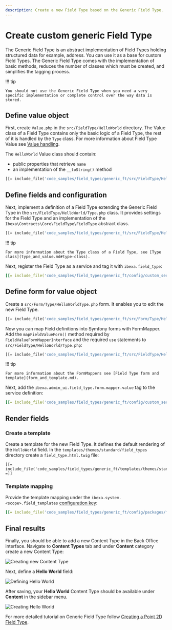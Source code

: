 ```yaml
---
description: Create a new Field Type based on the Generic Field Type.
---
```


# Create custom generic Field Type

The Generic Field Type is an abstract implementation of Field Types holding structured data for example, address.
You can use it as a base for custom Field Types.
The Generic Field Type comes with the implementation of basic methods,
reduces the number of classes which must be created, and simplifies the tagging process. 

!!! tip

    You should not use the Generic Field Type when you need a very specific implementation or complete control over the way data is stored.

## Define value object

First, create `Value.php` in the `src/FieldType/HelloWorld` directory.
The Value class of a Field Type contains only the basic logic of a Field Type, the rest of it is handled by the `Type` class.
For more information about Field Type Value see [Value handling](type_and_value.md#value-handling).

The `HelloWorld` Value class should contain:

- public properties that retrieve `name`
- an implementation of the `__toString()` method

```php
[[= include_file('code_samples/field_types/generic_ft/src/FieldType/HelloWorld/Value.php') =]]
```

## Define fields and configuration

Next, implement a definition of a Field Type extending the Generic Field Type in the `src/FieldType/HelloWorld/Type.php` class.
It provides settings for the Field Type and an implementation of the `Ibexa\Contracts\Core\FieldType\FieldType` abstract class.

```php
[[= include_file('code_samples/field_types/generic_ft/src/FieldType/HelloWorld/Type.php', 0, 6) =]][[= include_file('code_samples/field_types/generic_ft/src/FieldType/HelloWorld/Type.php', 9, 16) =]]}
```

!!! tip

    For more information about the Type class of a Field Type, see [Type class](type_and_value.md#type-class).

Next, register the Field Type as a service and tag it with `ibexa.field_type`:

```yaml
[[= include_file('code_samples/field_types/generic_ft/config/custom_services.yaml', 0, 5) =]]
```

## Define form for value object

Create a `src/Form/Type/HelloWorldType.php` form.
It enables you to edit the new Field Type.

```php
[[= include_file('code_samples/field_types/generic_ft/src/Form/Type/HelloWorldType.php') =]]
```

Now you can map Field definitions into Symfony forms with FormMapper.
Add the `mapFieldValueForm()` method required by `FieldValueFormMapperInterface`
and the required `use` statements to `src/FieldType/HelloWorld/Type.php`:

```php hl_lines="6-7 18-26"
[[= include_file('code_samples/field_types/generic_ft/src/FieldType/HelloWorld/Type.php') =]]
```

!!! tip

    For more information about the FormMappers see [Field Type form and template](form_and_template.md).

Next, add the `ibexa.admin_ui.field_type.form.mapper.value` tag to the service definition:

```yaml hl_lines="6"
[[= include_file('code_samples/field_types/generic_ft/config/custom_services.yaml', 0, 6) =]]
```

## Render fields

### Create a template

Create a template for the new Field Type. It defines the default rendering of the `HelloWorld` field.
In the `templates/themes/standard/field_types` directory create a `field_type.html.twig` file:

```html+twig
[[= include_file('code_samples/field_types/generic_ft/templates/themes/standard/field_types/field_type.html.twig') =]]
```

### Template mapping

Provide the template mapping under the `ibexa.system.<scope>.field_templates` [configuration key](configuration.md#configuration-files):

```yaml
[[= include_file('code_samples/field_types/generic_ft/config/packages/field_templates.yaml', 0, 5) =]]
```

## Final results

Finally, you should be able to add a new Content Type in the Back Office interface.
Navigate to **Content Types** tab and under **Content** category create a new Content Type:

![Creating new Content Type](extending_field_type_create.png)

Next, define a **Hello World** field:

![Defining Hello World](extending_field_type_definition.png)

After saving, your **Hello World** Content Type should be available under **Content** in the sidebar menu.

![Creating Hello World](extending_field_type_hello_world.png)

For more detailed tutorial on Generic Field Type follow [Creating a Point 2D Field Type](creating_a_point2d_field_type.md).
